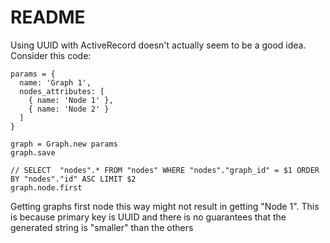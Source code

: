 # README

Using UUID with ActiveRecord doesn't actually seem to be a good idea. Consider this code:
```
params = {
  name: 'Graph 1',
  nodes_attributes: [
    { name: 'Node 1' },
    { name: 'Node 2' }
  ]
}

graph = Graph.new params
graph.save

// SELECT  "nodes".* FROM "nodes" WHERE "nodes"."graph_id" = $1 ORDER BY "nodes"."id" ASC LIMIT $2
graph.node.first
```
Getting graphs first node this way might not result in getting "Node 1". This is because primary key is UUID
and there is no guarantees that the generated string is "smaller" than the others
